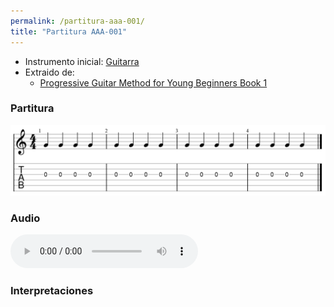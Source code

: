 ```yaml
---
permalink: /partitura-aaa-001/
title: "Partitura AAA-001"
---
```


- Instrumento inicial: [Guitarra](/partituras-guitarra-electrica/)
- Extraido de:
  - [Progressive Guitar Method for Young Beginners Book 1](/metodo-aaa/)

### Partitura

![AAA-001](/assets/images/partituras/aaa/aaa-001.png)

### Audio

<audio src="/assets/audio/metodos/aaa/AAA-001.mp3" controls preload></audio>

### Interpretaciones
